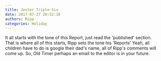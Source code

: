 ```yaml
---
title: Jester Triple-Six
date: 2017-07-27 20:52:16
authors: Ripp
categories: Holiday
---
```


 It all starts with the tone of this Report, just read the 'published' section. That is where all of this starts, Ripp sets the tone his 'Reports' Yeah, all children have to do is google their dad's name, all of Ripp's comments will come up. So, Old Timer perhaps an email to the editor is in your future.